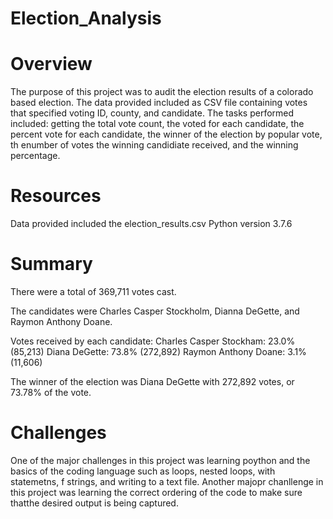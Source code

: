 # Election_Analysis

# Overview
The purpose of this project was to audit the election results of a colorado based election. The data provided included as CSV file containing votes that specified voting ID, county, and candidate. The tasks performed included: getting the total vote count, the voted for each candidate, the percent vote for each candidate, the winner of the election by popular vote, th enumber of votes the winning candidiate received, and the winning percentage. 

# Resources
Data provided included the election_results.csv
Python version 3.7.6

# Summary
There were a total of 369,711 votes cast.

The candidates were Charles Casper Stockholm, Dianna DeGette, and Raymon Anthony Doane.

Votes received by each candidate:
Charles Casper Stockham:  23.0% (85,213)
Diana DeGette:  73.8% (272,892)
Raymon Anthony Doane:  3.1% (11,606)

The winner of the election was Diana DeGette with 272,892 votes, or 73.78% of the vote. 

# Challenges
One of the major challenges in this project was learning poython and the basics of the coding language such as loops, nested loops, with statemetns, f strings, and writing to a text file. Another majopr chanllenge in this project was learning the correct ordering of the code to make sure thatthe desired output is being captured.  
